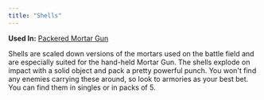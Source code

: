 ```yaml
---
title: "Shells"
---
```


**Used In:** [Packered Mortar Gun](/database/weapons/packered-mortar-gun)

Shells are scaled down versions of the mortars used on the battle field and are especially suited for the hand-held Mortar Gun. The shells explode on impact with a solid object and pack a pretty powerful punch. You won't find any enemies carrying these around, so look to armories as your best bet. You can find them in singles or in packs of 5.